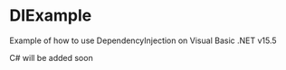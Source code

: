 # DIExample
Example of how to use DependencyInjection on Visual Basic .NET v15.5

C# will be added soon
